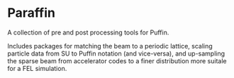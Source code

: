# Paraffin
A collection of pre and post processing tools for Puffin.

Includes packages for matching the beam to a periodic lattice, scaling particle data from SU to Puffin notation (and vice-versa), and up-sampling the sparse beam from accelerator codes to a finer distribution more suitale for a FEL simulation.
